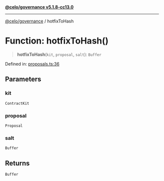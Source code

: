[**@celo/governance v5.1.8-cc13.0**](../README.md)

***

[@celo/governance](../README.md) / hotfixToHash

# Function: hotfixToHash()

> **hotfixToHash**(`kit`, `proposal`, `salt`): `Buffer`

Defined in: [proposals.ts:36](https://github.com/celo-org/developer-tooling/blob/master/packages/sdk/governance/src/proposals.ts#L36)

## Parameters

### kit

`ContractKit`

### proposal

`Proposal`

### salt

`Buffer`

## Returns

`Buffer`
